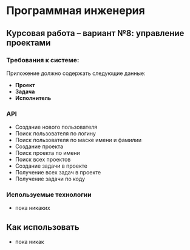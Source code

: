 # Программная инженерия 

## Курсовая работа – вариант №8: управление проектами

### Требования к системе:

Приложение должно содержать следующие данные:
- **Проект**
- **Задача**
- **Исполнитель**

### API
- Создание нового пользователя
- Поиск пользователя по логину
- Поиск пользователя по маске имени и фамилии
- Создание проекта
- Поиск проекта по имени
- Поиск всех проектов
- Создание задачи в проекте
- Получение всех задач в проекте
- Получение задачи по коду


### Используемые технологии
- пока никаких

## Как использовать
- пока никак
